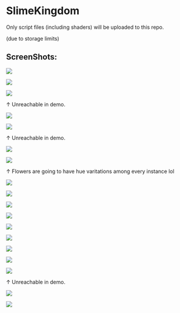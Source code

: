 # SlimeKingdom

Only script files (including shaders) will be uploaded to this repo.

(due to storage limits)

## ScreenShots:

![](ScrShots/AutumnRoad.png)

![](ScrShots/AutumnShrine.png)

![](ScrShots/BlizzardPlains.png)

↑ Unreachable in demo.

![](ScrShots/Boss.png)

![](ScrShots/IcedLake.png)

↑ Unreachable in demo.

![](ScrShots/SpringCave.png)

![](ScrShots/SpringFlowerSea.png)

↑ Flowers are going to have hue varitations among every instance lol

![](ScrShots/SpringVillage.png)

![](ScrShots/SpringVillage2.png)

![](ScrShots/SummerForest1.png)

![](ScrShots/SummerForest2.png)

![](ScrShots/SummerForest2_2.png)

![](ScrShots/SummerGreatTree_1.png)

![](ScrShots/SummerGreatTree_2.png)

![](ScrShots/SummerGreatTree_3.png)

![](ScrShots/WinterRoad.png)

↑ Unreachable in demo.

![](ScrShots/Hey~!.png)

![](ScrShots/SummerWhips_wwwww.png)
